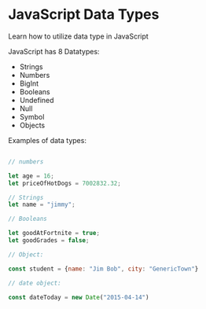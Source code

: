 # JavaScript Data Types
Learn how to utilize data type in JavaScript

JavaScript has 8 Datatypes:

- Strings
- Numbers
- BigInt
- Booleans
- Undefined
- Null
- Symbol
- Objects

Examples of data types:

```js

// numbers

let age = 16;
let priceOfHotDogs = 7002832.32;

// Strings
let name = "jimmy";

// Booleans

let goodAtFortnite = true;
let goodGrades = false;

// Object:

const student = {name: "Jim Bob", city: "GenericTown"}

// date object:

const dateToday = new Date("2015-04-14")

```